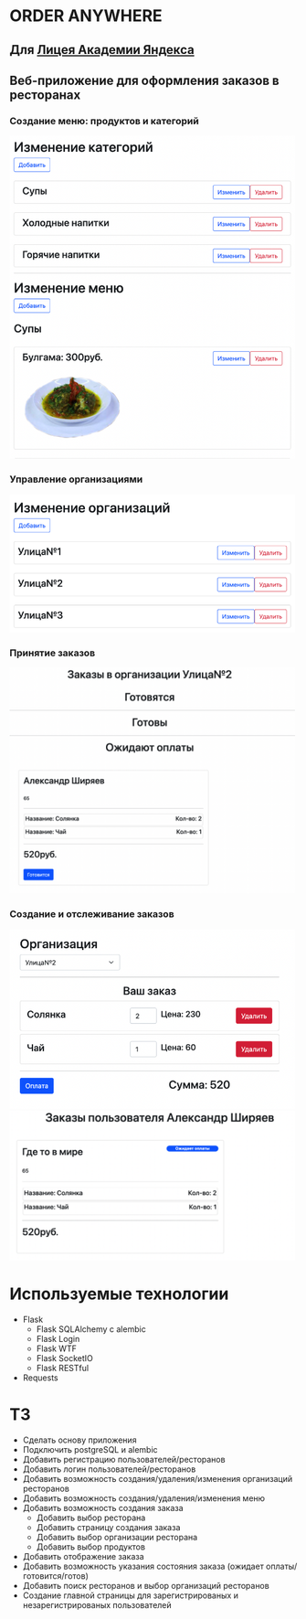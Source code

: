 # ORDER ANYWHERE
## Для [Лицея Академии Яндекса](https://academy.yandex.ru/lyceum/)
## Веб-приложение для оформления заказов в ресторанах
### Создание меню: продуктов и категорий
<img src="README_images/Редактирование%20меню.png" alt="Редактирование меню" width="500"><br>
### Управление организациями
<img src="README_images/Редактирование%20организаций.png" alt="Редактирование организаций" width="500"><br>
### Принятие заказов
<img src="README_images/Управление%20заказами.png" alt="Управление заказами" width="500"><br>
### Создание и отслеживание заказов
<img src="README_images/Создание%20заказа.png" alt="Создание заказа" width="500"><br>
<img src="README_images/Отслеживание%20заказов.png" alt="Отслеживание заказов" width="500"><br>

# Используемые технологии
* Flask
  * Flask SQLAlchemy с alembic
  * Flask Login
  * Flask WTF
  * Flask SocketIO
  * Flask RESTful
* Requests

# ТЗ
* Сделать основу приложения
* Подключить postgreSQL и alembic
* Добавить регистрацию пользователей/ресторанов
* Добавить логин пользователей/ресторанов
* Добавить возможность создания/удаления/изменения организаций ресторанов
* Добавить возможность создания/удаления/изменения меню
* Добавить возможность создания заказа
  * Добавить выбор ресторана
  * Добавить страницу создания заказа
  * Добавить выбор организации ресторана
  * Добавить выбор продуктов
* Добавить отображение заказа
* Добавить возможность указания состояния заказа (ожидает оплаты/готовится/готов)
* Добавить поиск ресторанов и выбор организаций ресторанов
* Создание главной страницы для зарегистрированых и незарегистрированых пользователей
